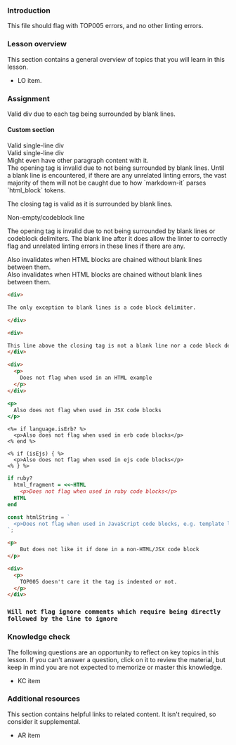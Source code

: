### Introduction

This file should flag with TOP005 errors, and no other linting errors.

### Lesson overview

This section contains a general overview of topics that you will learn in this lesson.

- LO item.

### Assignment

<div class="lesson-content__panel" markdown="1">

Valid div due to each tag being surrounded by blank lines.

</div>

#### Custom section

<div>Valid single-line div</div>

<div>Valid single-line div</div>Might even have other <span>paragraph</span> content with it.

<div class="lesson-content__panel" markdown="1">
The opening tag is invalid due to not being surrounded by blank lines.
Until a blank line is encountered, if there are any unrelated linting errors, the vast majority of them will not be caught due to how `markdown-it` parses `html_block` tokens.

The closing tag is valid as it is surrounded by blank lines.

</div>

Non-empty/codeblock line
<div class="lesson-content__panel" markdown="1">

The opening tag is invalid due to not being surrounded by blank lines or codeblock delimiters.
The blank line after it does allow the linter to correctly flag and unrelated linting errors in these lines if there are any.

</div>

<div>
Also invalidates when HTML blocks are chained without blank lines between them.
</div>
<div>
Also invalidates when HTML blocks are chained without blank lines between them.
</div>

```markdown
<div>

The only exception to blank lines is a code block delimiter.

</div>
```

```markdown
<div>

This line above the closing tag is not a blank line nor a code block delimiter, so the closing tag errors.
</div>
```

```html
<div>
  <p>
    Does not flag when used in an HTML example
  </p>
</div>
```

```jsx
<p>
  Also does not flag when used in JSX code blocks
</p>
```

```erb
<%= if language.isErb? %>
  <p>Also does not flag when used in erb code blocks</p>
<% end %>
```

```ejs
<% if (isEjs) { %>
  <p>Also does not flag when used in ejs code blocks</p>
<% } %>
```

```ruby
if ruby?
  html_fragment = <<~HTML
    <p>Does not flag when used in ruby code blocks</p>
  HTML
end
```

```javascript
const htmlString = `
  <p>Does not flag when used in JavaScript code blocks, e.g. template literals.</p>
`;
```

```markdown
<p>
    But does not like it if done in a non-HTML/JSX code block
</p>

<div>
  <p>
    TOP005 doesn't care it the tag is indented or not.
  </p>
</div>
```

<!-- markdownlint-disable-next-line -->
### `Will not flag ignore comments which require being directly followed by the line to ignore`

### Knowledge check

The following questions are an opportunity to reflect on key topics in this lesson. If you can't answer a question, click on it to review the material, but keep in mind you are not expected to memorize or master this knowledge.

- KC item

### Additional resources

This section contains helpful links to related content. It isn't required, so consider it supplemental.

- AR item
